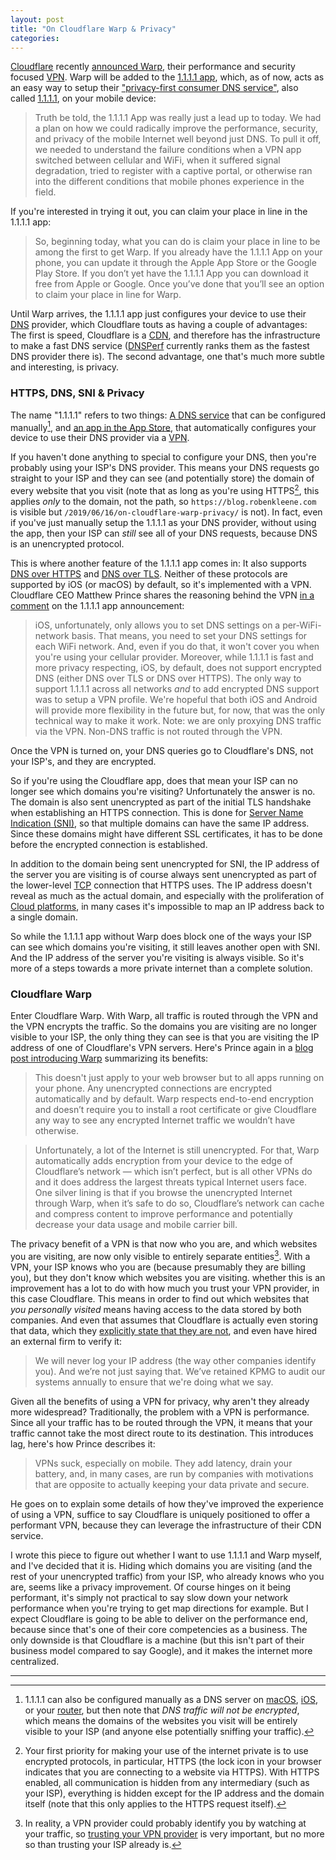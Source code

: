 ```yaml
---
layout: post
title: "On Cloudflare Warp & Privacy"
categories: 
---
```


[Cloudflare](https://www.cloudflare.com/) recently [announced Warp](https://blog.cloudflare.com/1111-warp-better-vpn/), their performance and security focused [VPN](https://en.wikipedia.org/wiki/Virtual_private_network). Warp will be added to the [1.1.1.1 app](https://1.1.1.1/), which, as of now, acts as an easy way to setup their ["privacy-first consumer DNS service"](https://blog.cloudflare.com/announcing-1111/), also called [1.1.1.1](https://1.1.1.1/dns/), on your mobile device:

> Truth be told, the 1.1.1.1 App was really just a lead up to today. We had a plan on how we could radically improve the performance, security, and privacy of the mobile Internet well beyond just DNS. To pull it off, we needed to understand the failure conditions when a VPN app switched between cellular and WiFi, when it suffered signal degradation, tried to register with a captive portal, or otherwise ran into the different conditions that mobile phones experience in the field.

If you're interested in trying it out, you can claim your place in line in the 1.1.1.1 app:

> So, beginning today, what you can do is claim your place in line to be among the first to get Warp. If you already have the 1.1.1.1 App on your phone, you can update it through the Apple App Store or the Google Play Store. If you don’t yet have the 1.1.1.1 App you can download it free from Apple or Google. Once you’ve done that you’ll see an option to claim your place in line for Warp.

Until Warp arrives, the 1.1.1.1 app just configures your device to use their [DNS](https://en.wikipedia.org/wiki/Domain_Name_System) provider, which Cloudflare touts as having a couple of advantages: The first is speed, Cloudflare is a [CDN](https://en.wikipedia.org/wiki/Content_delivery_network), and therefore has the infrastructure to make a fast DNS service ([DNSPerf](https://www.dnsperf.com/#!dns-resolvers) currently ranks them as the fastest DNS provider there is). The second advantage, one that's much more subtle and interesting, is privacy.

### HTTPS, DNS, SNI & Privacy

The name "1.1.1.1" refers to two things: [A DNS service](https://1.1.1.1/dns/) that can be configured manually[^manualconfiguration], and [an app in the App Store](https://1.1.1.1), that automatically configures your device to use their DNS provider via a [VPN](https://en.wikipedia.org/wiki/Virtual_private_network).

If you haven't done anything to special to configure your DNS, then you're probably using your ISP's DNS provider. This means your DNS requests go straight to your ISP and they can see (and potentially store) the domain of every website that you visit (note that as long as you're using HTTPS[^httpisfirstpriority], this applies *only* to the domain, not the path, so `https://blog.robenkleene.com` is visible but `/2019/06/16/on-cloudflare-warp-privacy/` is not). In fact, even if you've just manually setup the 1.1.1.1 as your DNS provider, without using the app, then your ISP can *still* see all of your DNS requests, because DNS is an unencrypted protocol.

This is where another feature of the 1.1.1.1 app comes in: It also supports [DNS over HTTPS](https://en.wikipedia.org/wiki/DNS_over_HTTPS) and [DNS over TLS](https://en.wikipedia.org/wiki/DNS_over_TLS). Neither of these protocols are supported by iOS (or macOS) by default, so it's implemented with a VPN. Cloudflare CEO Matthew Prince shares the reasoning behind the VPN [in a comment](https://blog.cloudflare.com/1-thing-you-can-do-to-make-your-internet-safer-and-faster/#comment-4190526220) on the 1.1.1.1 app announcement:

> iOS, unfortunately, only allows you to set DNS settings on a per-WiFi-network basis. That means, you need to set your DNS settings for each WiFi network. And, even if you do that, it won't cover you when you're using your cellular provider. Moreover, while 1.1.1.1 is fast and more privacy respecting, iOS, by default, does not support encrypted DNS (either DNS over TLS or DNS over HTTPS). The only way to support 1.1.1.1 across all networks *and* to add encrypted DNS support was to setup a VPN profile. We're hopeful that both iOS and Android will provide more flexibility in the future but, for now, that was the only technical way to make it work. Note: we are only proxying DNS traffic via the VPN. Non-DNS traffic is not routed through the VPN.

Once the VPN is turned on, your DNS queries go to Cloudflare's DNS, not your ISP's, and they are encrypted.

So if you're using the Cloudflare app, does that mean your ISP can no longer see which domains you're visiting? Unfortunately the answer is no. The domain is also sent unencrypted as part of the initial TLS handshake when establishing an HTTPS connection. This is done for [Server Name Indication (SNI)](https://en.wikipedia.org/wiki/Server_Name_Indication), so that multiple domains can have the same IP address. Since these domains might have different SSL certificates, it has to be done before the encrypted connection is established.

In addition to the domain being sent unencrypted for SNI, the IP address of the server you are visiting is of course always sent unencrypted as part of the lower-level [TCP](https://en.wikipedia.org/wiki/Transmission_Control_Protocol) connection that HTTPS uses. The IP address doesn't reveal as much as the actual domain, and especially with the proliferation of [Cloud platforms](https://en.wikipedia.org/wiki/Cloud_computing#Private_cloud), in many cases it's impossible to map an IP address back to a single domain.

So while the 1.1.1.1 app without Warp does block one of the ways your ISP can see which domains you're visiting, it still leaves another open with SNI. And the IP address of the server you're visiting is always visible. So it's more of a steps towards a more private internet than a complete solution.

### Cloudflare Warp

Enter Cloudflare Warp. With Warp, all traffic is routed through the VPN and the VPN encrypts the traffic. So the domains you are visiting are no longer visible to your ISP, the only thing they can see is that you are visiting the IP address of one of Cloudflare's VPN servers. Here's Prince again in a [blog post introducing Warp](https://blog.cloudflare.com/1111-warp-better-vpn/) summarizing its benefits:

> This doesn't just apply to your web browser but to all apps running on your phone. Any unencrypted connections are encrypted automatically and by default. Warp respects end-to-end encryption and doesn’t require you to install a root certificate or give Cloudflare any way to see any encrypted Internet traffic we wouldn’t have otherwise.

> Unfortunately, a lot of the Internet is still unencrypted. For that, Warp automatically adds encryption from your device to the edge of Cloudflare’s network — which isn’t perfect, but is all other VPNs do and it does address the largest threats typical Internet users face. One silver lining is that if you browse the unencrypted Internet through Warp, when it’s safe to do so, Cloudflare’s network can cache and compress content to improve performance and potentially decrease your data usage and mobile carrier bill.

The privacy benefit of a VPN is that now who you are, and which websites you are visiting, are now only visible to entirely separate entities[^identifiedthroughtraffic]. With a VPN, your ISP knows who you are (because presumably they are billing you), but they don't know which websites you are visiting. whether this is an improvement has a lot to do with how much you trust your VPN provider, in this case Cloudflare. This means in order to find out which websites that *you personally visited* means having access to the data stored by both companies. And even that assumes that Cloudflare is actually even storing that data, which they [explicitly state that they are not](https://1.1.1.1/dns/), and even have hired an external firm to verify it:

> We will never log your IP address (the way other companies identify you). And we’re not just saying that. We’ve retained KPMG to audit our systems annually to ensure that we're doing what we say.

Given all the benefits of using a VPN for privacy, why aren't they already more widespread? Traditionally, the problem with a VPN is performance. Since all your traffic has to be routed through the VPN, it means that your traffic cannot take the most direct route to its destination. This introduces lag, here's how Prince describes it:

> VPNs suck, especially on mobile. They add latency, drain your battery, and, in many cases, are run by companies with motivations that are opposite to actually keeping your data private and secure.

He goes on to explain some details of how they've improved the experience of using a VPN, suffice to say Cloudflare is uniquely positioned to offer a performant VPN, because they can leverage the infrastructure of their CDN service.

I wrote this piece to figure out whether I want to use 1.1.1.1 and Warp myself, and I've decided that it is. Hiding which domains you are visiting (and the rest of your unencrypted traffic) from your ISP, who already knows who you are, seems like a privacy improvement. Of course hinges on it being performant, it's simply not practical to say slow down your network performance when you're trying to get map directions for example. But I expect Cloudflare is going to be able to deliver on the performance end, because since that's one of their core competencies as a business. The only downside is that Cloudflare is a machine (but this isn't part of their business model compared to say Google), and it makes the internet more centralized.

* * *

[^manualconfiguration]: 1.1.1.1 can also be configured manually as a DNS server on [macOS](https://developers.cloudflare.com/1.1.1.1/setting-up-1.1.1.1/mac/), [iOS](https://developers.cloudflare.com/1.1.1.1/setting-up-1.1.1.1/iphone/), or your [router](https://developers.cloudflare.com/1.1.1.1/setting-up-1.1.1.1/router/), but then note that *DNS traffic will not be encrypted*, which means the domains of the websites you visit will be entirely visible to your ISP (and anyone else potentially sniffing your traffic).

[^httpisfirstpriority]: Your first priority for making your use of the internet private is to use encrypted protocols, in particular, HTTPS (the lock icon in your browser indicates that you are connecting to a website via HTTPS). With HTTPS enabled, all communication is hidden from any intermediary (such as your ISP), everything is hidden except for the IP address and the domain itself (note that this only applies to the HTTPS request itself).

[^identifiedthroughtraffic]: In reality, a VPN provider could probably identify you by watching at your traffic, so [trusting your VPN provider](https://drewdevault.com/2019/04/19/Your-VPN-is-a-serious-choice.html) is very important, but no more so than trusting your ISP already is.